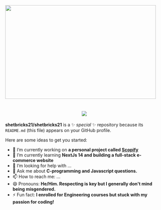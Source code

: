 <img style="height:300px; width:50vw; object-fit:fill;" align="center" src="https://images.unsplash.com/photo-1532274402911-5a369e4c4bb5?q=80&w=2070&auto=format&fit=crop&ixlib=rb-4.0.3&ixid=M3wxMjA3fDB8MHxwaG90by1wYWdlfHx8fGVufDB8fHx8fA%3D%3D" />
<h1 align="center">
    <img src="https://readme-typing-svg.herokuapp.com/?font=Acme&size=35&center=true&vCenter=true&width=500&height=70&duration=4000&lines=Hi+There!+👋;😊+ +I'm+Mark+Allen!+ + 😊; " />
</h1>

**shetbricks21/shetbricks21** is a ✨ _special_ ✨ repository because its `README.md` (this file) appears on your GitHub profile.

Here are some ideas to get you started:

- 🔭 I’m currently working on **a personal project called <a href="#">Scopify</a>**
- 🌱 I’m currently learning **NextJs 14 and building a full-stack e-commerce website**
- 🤔 I’m looking for help with ...
- 💬 Ask me about **C-programming and Javascript questions.**
- 📫 How to reach me: ...
- 😄 Pronouns: **He/Him. Respecting is key but I generally don't mind being misgendered.**
- ⚡ Fun fact: **I enrolled for Engineering courses but stuck with my passion for coding!**
